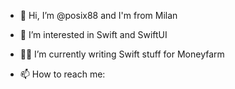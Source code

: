 - 👋 Hi, I’m @posix88 and I'm from Milan

- 👀 I’m interested in Swift and SwiftUI

- 👨‍💻 I’m currently writing Swift stuff for Moneyfarm


- 📫 How to reach me:

